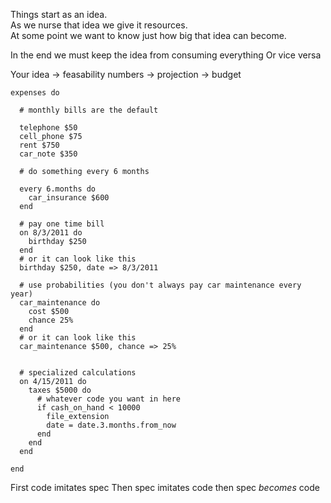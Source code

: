 Things start as an idea.  
As we nurse that idea we give it resources.  
At some point we want to know just how big that idea can become.

In the end we must keep the idea from consuming everything 
Or vice versa

Your idea -> feasability numbers -> projection -> budget

	expenses do

	  # monthly bills are the default

	  telephone $50
	  cell_phone $75
	  rent $750
	  car_note $350

	  # do something every 6 months

	  every 6.months do
		car_insurance $600
	  end

	  # pay one time bill
	  on 8/3/2011 do
		birthday $250
	  end
	  # or it can look like this
	  birthday $250, date => 8/3/2011
	  
	  # use probabilities (you don't always pay car maintenance every year)
	  car_maintenance do
		cost $500
		chance 25%
	  end
	  # or it can look like this
	  car_maintenance $500, chance => 25%
	  
	  
	  # specialized calculations
	  on 4/15/2011 do
		taxes $5000 do
		  # whatever code you want in here
		  if cash_on_hand < 10000
			file_extension
			date = date.3.months.from_now
		  end
		end
	  end
	  
	end

First code imitates spec
Then spec imitates code
then spec *becomes* code	
